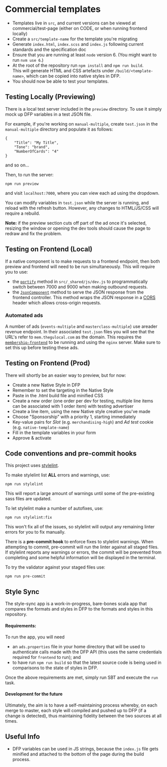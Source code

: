 # Commercial templates

- Templates live in `src`, and current versions can be viewed at commercial/test-page (either on CODE, or when running frontend locally)
- Create a `src/template-name` for the template you're migrating
- Generate `index.html`, `index.scss` and `index.js` following current standards and the specification doc
- Ensure that you are running at least `node` version 6. (You might want to run `nvm use 6`.)
- At the root of the repository run `npm install` and `npm run build`.  
  This will generate HTML and CSS artefacts under `/build/<template-name>`, which can be copied into native styles in DFP.
- You should now be able to test your templates.

## Testing Locally (Previewing)

There is a local test server included in the `preview` directory. To use it simply mock up DFP variables in a test JSON file.

For example, if you're working on `manual-multiple`, create `test.json` in the `manual-multiple` directory and populate it as follows:

```
{
    "Title": "My Title",
    "Tone": "brand",
    "NumberOfCards": "4"
}
```

and so on...

Then, to run the server:

```
npm run preview
```

and visit `localhost:7000`, where you can view each ad using the dropdown.

You can modify variables in `test.json` while the server is running, and reload with the refresh button. However, any changes to HTML/JS/CSS will require a rebuild.

**Note:** if the preview section cuts off part of the ad once it's selected, resizing the window or opening the dev tools should cause the page to redraw and fix the problem.

## Testing on Frontend (Local)
If a native component is to make requests to a frontend endpoint, then both preview and frontend will need to be run simultaneously.
This will require you to use:

- the [`portify`](https://github.com/guardian/commercial-templates/blob/master/src/_shared/js/dev.js) method in `src/_shared/js/dev.js` to programmatically switch between 7000 and 9000 when making outbound requests.
- the [`JsonComponent`](https://github.com/guardian/frontend/blob/master/common/app/common/JsonComponent.scala) method to serve the JSON response from the frontend controller. This method wraps the JSON response in a [CORS](https://github.com/guardian/frontend/blob/master/common/app/model/Cors.scala) header which allows cross-origin requests.

### Automated ads

A number of ads (`events-multiple` and `masterclass-multiple`) use areader revenue endpoint. In their associated `test.json` files you will see that the URL's refer to `mem.thegulocal.com` as the domain. This requires the [`membership-frontend`](https://github.com/guardian/membership-frontend) to be running and using the `nginx` server. Make sure to set this up before testing these ads.

## Testing on Frontend (Prod)

There will shortly be an easier way to preview, but for now:

- Create a new Native Style in DFP
- Remember to set the targeting in the Native Style
- Paste in the .html build file and minified CSS
- Create a new order (one order per dev for testing, multiple line items can be associated with 1 order item) with testing advertiser
- Create a line item, using the new Native style creative you've made
- Choose "Sponsorship" with a priority 1, starting immediately
- Key-value pairs for *Slot* (e.g. `merchandising-high`) and *Ad test* cookie (e.g. `native-template-name`)
- Fill in the template variables in your form
- Approve & activate

## Code conventions and pre-commit hooks

This project uses [stylelint](https://github.com/stylelint/). 

To make stylelint list **ALL** errors and warnings, use:

```
npm run stylelint

```

This will report a large amount of warnings until some of the pre-existing sass files are updated.

To let stylelint make a number of autofixes, use:
```
npm run stylelint:fix
```
This won't fix all of the issues, so stylelint will output any remaining linter errors for you to fix manually.

There is a **pre-commit hook** to enforce fixes to stylelint warnings. When
attempting to commit, pre-commit will run the linter against all staged files. If stylelint reports any warnings or errors, the commit will be prevented from completing and some helpful information will be displayed in the terminal.

To try the validator against your staged files use:

```
npm run pre-commit

```

## Style Sync

The style-sync app is a work-in-progress, bare-bones scala app that compares the formats and styles in DFP to the formats and styles in this repository.

#### Requirements:

To run the app, you will need
- an `ads.properties` file in your home directory that will be used to authenticate calls made with the DFP API (this uses the same credentials required for `frontend` to run); and
- to have run `npm run build` so that the latest source code is being used in comparisons to the state of styles in DFP.

Once the above requirements are met, simply run SBT and execute the `run` task.

#### Development for the future

Ultimately, the aim is to have a self-maintaining process whereby, on each merge to master, each style will compiled and pushed up to DFP (if a change is detected), thus maintaining fidelity between the two sources at all times.

## Useful Info

- DFP variables can be used in JS strings, because the `index.js` file gets minified and attached to the bottom of the page during the build process.
